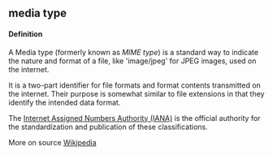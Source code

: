 ## media type

<h4>Definition</h4><p>A Media type (formerly known as <em>MIME type</em>) is a standard way to indicate the nature and format of a file, like &#39;image/jpeg&#39; for JPEG images, used on the internet.</p><p>It is a two-part identifier for file formats and format contents transmitted on the internet. Their purpose is somewhat similar to file extensions in that they identify the intended data format.</p><p>The <a href="https://en.wikipedia.org/wiki/Internet_Assigned_Numbers_Authority">Internet Assigned Numbers Authority (IANA)</a> is the official authority for the standardization and publication of these classifications.  </p><p>More on source <a href="https://en.wikipedia.org/wiki/Media_type">Wikipedia</a></p>

